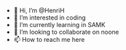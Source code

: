 - 👋 Hi, I’m @HenriH
- 👀 I’m interested in coding
- 🌱 I’m currently learning in SAMK
- 💞️ I’m looking to collaborate on noone
- 📫 How to reach me here

<!---
HenriHa2/HenriHa2 is a ✨ special ✨ repository because its `README.md` (this file) appears on your GitHub profile.
You can click the Preview link to take a look at your changes.
--->
